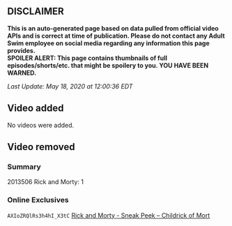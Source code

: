 ## DISCLAIMER
**This is an auto-generated page based on data pulled from official video APIs and is correct at time of publication. Please do not contact any Adult Swim employee on social media regarding any information this page provides.**  
**SPOILER ALERT: This page contains thumbnails of full episodes/shorts/etc. that might be spoilery to you. YOU HAVE BEEN WARNED.**  

_Last Update: May 18, 2020 at 12:00:36 EDT_
## Video added
No videos were added.  
## Video removed
### Summary
2013506 Rick and Morty: 1  
### Online Exclusives
`AXIoZRQlRs3h4hI_X3tC` [Rick and Morty - Sneak Peek – Childrick of Mort](https://www.adultswim.com/videos/rick-and-morty/sneak-peek-childrick-of-mort)  
